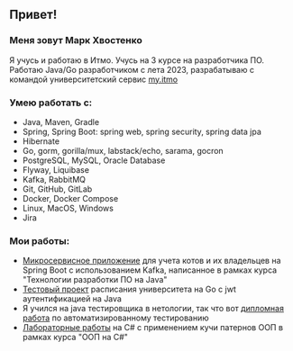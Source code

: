 ## Привет!
### Меня зовут Марк Хвостенко
Я учусь и работаю в Итмо. Учусь на 3 курсе на разработчика ПО. Работаю Java/Go разработчиком с лета 2023, разрабатываю с командой университетский сервис [my.itmo](https://my.itmo.ru/)
### Умею работать с:
* Java, Maven, Gradle
* Spring, Spring Boot: spring web, spring security, spring data jpa
* Hibernate
* Go, gorm, gorilla/mux, labstack/echo, sarama, gocron
* PostgreSQL, MySQL, Oracle Database
* Flyway, Liquibase
* Kafka, RabbitMQ
* Git, GitHub, GitLab
* Docker, Docker Compose
* Linux, MacOS, Windows
* Jira
### Мои работы:
* [Микросервисное приложение](https://github.com/Marcelo20044/cats-owners-service.git) для учета котов и их владельцев на Spring Boot с использованием Kafka, написанное в рамках курса "Технологии разработки ПО на Java"
* [Тестовый проект](https://github.com/Marcelo20044/schedule-myitmo) расписания университета на Go с jwt аутентификацией на Java  
* Я учился на java тестировщика в нетологии, так что вот [дипломная работа](https://github.com/Marcelo20044/ShopTest.git) по автоматизированному тестированию
* [Лабораторные работы](https://github.com/Marcelo20044/oop-labs.git) на C# с применением кучи патернов ООП в рамках курса "ООП на C#"
<!--
**Marcelo20044/Marcelo20044** is a ✨ _special_ ✨ repository because its `README.md` (this file) appears on your GitHub profile.

Here are some ideas to get you started:

- 🔭 I’m currently working on ...
- 🌱 I’m currently learning ...
- 👯 I’m looking to collaborate on ...
- 🤔 I’m looking for help with ...
- 💬 Ask me about ...
- 📫 How to reach me: ...
- 😄 Pronouns: ...
- ⚡ Fun fact: ...
-->
